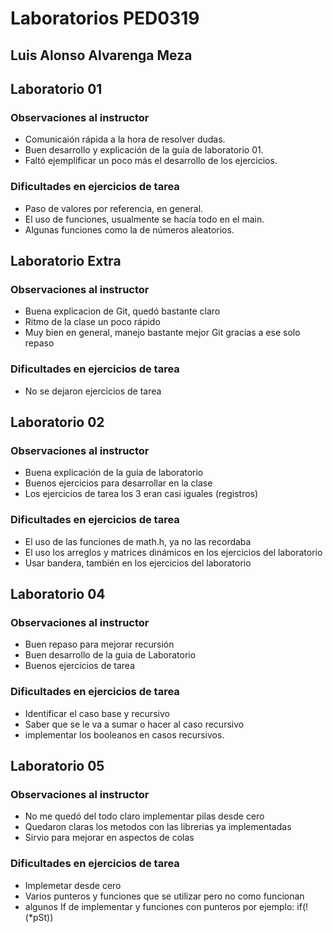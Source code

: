 # Laboratorios PED0319

## Luis Alonso Alvarenga Meza

## Laboratorio 01

### Observaciones al instructor

* Comunicaión rápida a la hora de resolver dudas.
* Buen desarrollo y explicación de la guía de laboratorio 01.
* Faltó ejemplificar un poco más el desarrollo de los ejercicios.

### Dificultades en ejercicios de tarea

* Paso de valores por referencia, en general.
* El uso de funciones, usualmente se hacía todo en el main.
* Algunas funciones como la de números aleatorios.

## Laboratorio Extra

### Observaciones al instructor

* Buena explicacion de Git, quedó bastante claro
* Ritmo de la clase un poco rápido
* Muy bien en general, manejo bastante mejor Git gracias a ese solo repaso

### Dificultades en ejercicios de tarea

* No se dejaron ejercicios de tarea

## Laboratorio 02

### Observaciones al instructor

* Buena explicación de la guía de laboratorio
* Buenos ejercicios para desarrollar en la clase
* Los ejercicios de tarea los 3 eran casi iguales (registros)

### Dificultades en ejercicios de tarea

* El uso de las funciones de math.h, ya no las recordaba
* El uso los arreglos y matrices dinámicos en los ejercicios del laboratorio
* Usar bandera, también en los ejercicios del laboratorio

## Laboratorio 04

### Observaciones al instructor

* Buen repaso para mejorar recursión
* Buen desarrollo de la guia de Laboratorio
* Buenos ejercicios de tarea

### Dificultades en ejercicios de tarea

* Identificar el caso base y recursivo
* Saber que se le va a sumar o hacer al caso recursivo
* implementar los booleanos en casos recursivos.

## Laboratorio 05

### Observaciones al instructor

* No me quedó del todo claro implementar pilas desde cero
* Quedaron claras los metodos con las librerias ya implementadas
* Sirvio para mejorar en aspectos de colas

### Dificultades en ejercicios de tarea

* Implemetar desde cero
* Varios punteros y funciones que se utilizar pero no como funcionan
* algunos If de implementar y funciones con punteros por ejemplo: if(!(*pSt))
